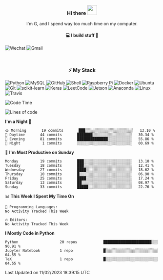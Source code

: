 <h3 align="center"> Hi there <img src="https://raw.githubusercontent.com/ShahriarShafin/ShahriarShafin/main/Assets/handshake.gif" height="32px"></h3>

<p align="center">
I'm G, and I spend way too much time on my computer.
</p>

<h4 align="center">
💻 I build stuff 🌱 </a>
</h4>

![Wechat](https://img.shields.io/badge/-gavingsf-07C160?style=flat-square&logo=WeChat&logoColor=white)
![Gmail](https://img.shields.io/badge/--D14836?style=flat-square&logo=Gmail&logoColor=white)


<br/>
<h3 align="center">
⚡ My Stack
</h3>

![Python](https://img.shields.io/badge/-Python-black?style=flat-square&logo=Python)
![MySQL](https://img.shields.io/badge/-MySQL-black?style=flat-square&logo=mysql)
![GitHub](https://img.shields.io/badge/-GitHub-181717?style=flat-square&logo=github)
![Shell](https://img.shields.io/badge/-shell-5391FE?style=flat-square&logo=PowerShell&logoColor=white)
![Raspberry Pi](https://img.shields.io/badge/-Raspberry%20Pi-C51A4A?style=flat-square&logo=Raspberry-Pi)
![Docker](https://img.shields.io/badge/-Docker-black?style=flat-square&logo=docker)
![Ubuntu](https://img.shields.io/badge/-Ubuntu-772953?style=flat-square&logo=Ubuntu&logoColor=white)
![Git](https://img.shields.io/badge/-Git-F44D27?style=flat-square&logo=Git&logoColor=white)
![scikit-learn](https://img.shields.io/badge/-scikitlearn-000000?style=flat-square&logo=scikit-learn)
![Keras](https://img.shields.io/badge/-Keras-D00000?style=flat-square&logo=keras)
![LeetCode](https://img.shields.io/badge/-LeetCode-000000?style=flat-square&logo=LeetCode)
![Jetson](https://img.shields.io/badge/-Jetson-76B900?style=flat-square&logo=Nvidia&logoColor=white)
![Anaconda](https://img.shields.io/badge/-Anaconda-44A833?style=flat-square&logo=Anaconda&logoColor=white)
![Linux](https://img.shields.io/badge/-Linux-FCC264?style=flat-square&logo=Linux&logoColor=black)
![Travis](https://img.shields.io/badge/-TravisCI-3EAAAF?style=flat-square&logo=travis-ci&logoColor=white)




<!--START_SECTION:waka-->
![Code Time](http://img.shields.io/badge/Code%20Time-36%20mins-blue)

![Lines of code](https://img.shields.io/badge/From%20Hello%20World%20I%27ve%20Written-13%20Thousand%20lines%20of%20code-blue)

**I'm a Night 🦉** 

```text
🌞 Morning       19 commits       ███░░░░░░░░░░░░░░░░░░░░░░   13.10 % 
🌆 Daytime       44 commits       ███████░░░░░░░░░░░░░░░░░░   30.34 % 
🌃 Evening       81 commits       ██████████████░░░░░░░░░░░   55.86 % 
🌙 Night          1 commits       ░░░░░░░░░░░░░░░░░░░░░░░░░   00.69 % 

```
📅 **I'm Most Productive on Sunday** 

```text
Monday          19 commits       ███░░░░░░░░░░░░░░░░░░░░░░   13.10 % 
Tuesday         18 commits       ███░░░░░░░░░░░░░░░░░░░░░░   12.41 % 
Wednesday       27 commits       ████░░░░░░░░░░░░░░░░░░░░░   18.62 % 
Thursday        10 commits       █░░░░░░░░░░░░░░░░░░░░░░░░   06.90 % 
Friday          25 commits       ████░░░░░░░░░░░░░░░░░░░░░   17.24 % 
Saturday        13 commits       ██░░░░░░░░░░░░░░░░░░░░░░░   08.97 % 
Sunday          33 commits       █████░░░░░░░░░░░░░░░░░░░░   22.76 % 

```


📊 **This Week I Spent My Time On** 

```text
💬 Programming Languages: 
No Activity Tracked This Week

🔥 Editors: 
No Activity Tracked This Week

```

**I Mostly Code in Python** 

```text
Python                   20 repos            ██████████████████████░░░   90.91 % 
Jupyter Notebook         1 repo              █░░░░░░░░░░░░░░░░░░░░░░░░   04.55 % 
TeX                      1 repo              █░░░░░░░░░░░░░░░░░░░░░░░░   04.55 % 

```



 Last Updated on 11/02/2023 18:39:15 UTC
<!--END_SECTION:waka-->

